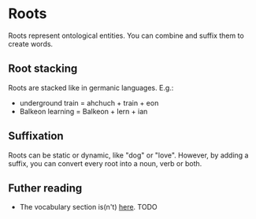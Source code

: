 # Roots
Roots represent ontological entities. You can combine and suffix them to create words.

## Root stacking
Roots are stacked like in germanic languages. E.g.:
- underground train = ahchuch + train + eon
- Balkeon learning = Balkeon + lern + ian

## Suffixation
Roots can be static or dynamic, like "dog" or "love". However, by adding a suffix, you can convert every root into a noun, verb or both.

## Futher reading
- The vocabulary section is(n't) [here](https://youtu.be/dQw4w9WgXcQ). TODO

